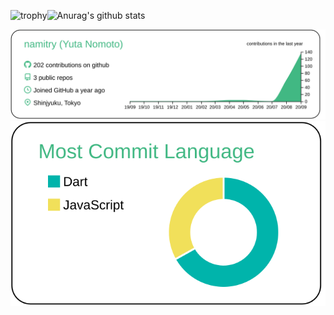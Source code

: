 ![trophy](https://github-profile-trophy.vercel.app/?username=namitry&rank=S,AAA,AA,A)![Anurag's github stats](https://github-readme-stats.vercel.app/api?username=namitry)

![](https://raw.githubusercontent.com/namitry/namitry/master/profile-summary-card-output/vue/0-profile-details.svg)![](https://raw.githubusercontent.com/namitry/namitry/master/profile-summary-card-output/vue/2-most-commit-language.svg)

<!--
**namitry/namitry** is a ✨ _special_ ✨ repository because its `README.md` (this file) appears on your GitHub profile.

Here are some ideas to get you started:

- 🔭 I’m currently working on ...
- 🌱 I’m currently learning ...
- 👯 I’m looking to collaborate on ...
- 🤔 I’m looking for help with ...
- 💬 Ask me about ...
- 📫 How to reach me: ...
- 😄 Pronouns: ...
- ⚡ Fun fact: ...
-->
